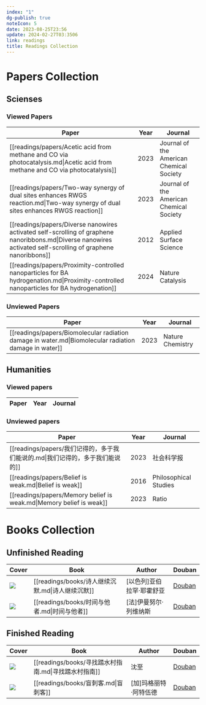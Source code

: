 ```yaml
---
index: "1"
dg-publish: true
noteIcon: 5
date: 2023-08-25T23:56
update: 2024-02-27T03:3506
link: readings
title: Readings Collection
---
```

# Papers Collection

## Scienses
### Viewed Papers
| Paper                                                                                                                                                         | Year | Journal                                  |
| ------------------------------------------------------------------------------------------------------------------------------------------------------------- | ---- | ---------------------------------------- |
| [[readings/papers/Acetic acid from methane and CO via photocatalysis.md\|Acetic acid from methane and CO via photocatalysis]]                                 | 2023 | Journal of the American Chemical Society |
| [[readings/papers/Two-way synergy of dual sites enhances RWGS reaction.md\|Two-way synergy of dual sites enhances RWGS reaction]]                             | 2023 | Journal of the American Chemical Society |
| [[readings/papers/Diverse nanowires activated self-scrolling of graphene nanoribbons.md\|Diverse nanowires activated self-scrolling of graphene nanoribbons]] | 2012 | Applied Surface Science                  |
| [[readings/papers/Proximity-controlled nanoparticles for BA hydrogenation.md\|Proximity-controlled nanoparticles for BA hydrogenation]]                       | 2024 | Nature Catalysis                         |


### Unviewed Papers
| Paper                                                                                                 | Year | Journal          |
| ----------------------------------------------------------------------------------------------------- | ---- | ---------------- |
| [[readings/papers/Biomolecular radiation damage in water.md\|Biomolecular radiation damage in water]] | 2023 | Nature Chemistry |


## Humanities
### Viewed papers
| Paper | Year | Journal |
| ----- | ---- | ------- |


### Unviewed papers
| Paper                                                               | Year | Journal               |
| ------------------------------------------------------------------- | ---- | --------------------- |
| [[readings/papers/我们记得的，多于我们能说的.md\|我们记得的，多于我们能说的]]                 | 2023 | 社会科学报                 |
| [[readings/papers/Belief is weak.md\|Belief is weak]]               | 2016 | Philosophical Studies |
| [[readings/papers/Memory belief is weak.md\|Memory belief is weak]] | 2023 | Ratio                 |


# Books Collection

## Unfinished Reading
| Cover                                                     | Book                                 | Author         | Douban                                              |
| --------------------------------------------------------- | ------------------------------------ | -------------- | --------------------------------------------------- |
| ![](https://cdn.freezing.cool/images/202402261313962.jpg) | [[readings/books/诗人继续沉默.md\|诗人继续沉默]] | [以色列]亚伯拉罕·耶霍舒亚 | [Douban](https://book.douban.com/subject/35552618/) |
| ![](https://cdn.freezing.cool/images/202402261326470.jpg) | [[readings/books/时间与他者.md\|时间与他者]]   | [法]伊曼努尔·列维纳斯   | [Douban](https://book.douban.com/subject/34940791/) |


## Finished Reading
| Cover                                                     | Book                                   | Author       | Douban                                              |
| --------------------------------------------------------- | -------------------------------------- | ------------ | --------------------------------------------------- |
| ![](https://cdn.freezing.cool/images/202402171426515.jpg) | [[readings/books/寻找踏水村指南.md\|寻找踏水村指南]] | 沈至           | [Douban](https://book.douban.com/subject/36527880/) |
| ![](https://cdn.freezing.cool/images/202402171426022.jpg) | [[readings/books/盲刺客.md\|盲刺客]]         | [加]玛格丽特·阿特伍德 | [Douban](https://book.douban.com/subject/26748179/) |


